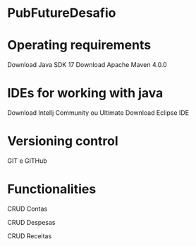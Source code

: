 # PubFutureDesafio

# Operating requirements
Download Java SDK 17
Download Apache Maven 4.0.0

# IDEs for working with java
Download Intellj Community ou Ultimate
Download Eclipse IDE

# Versioning control
GIT e GITHub

# Functionalities
CRUD Contas

CRUD Despesas

CRUD Receitas

